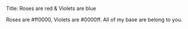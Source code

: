 Title: Roses are red & Violets are blue

Roses are #ff0000,
Violets are #0000ff.
All of my base
are belong to you.
